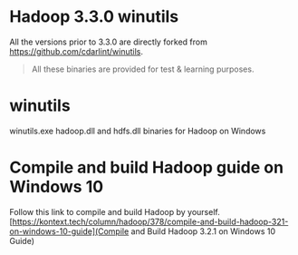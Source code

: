 # Hadoop 3.3.0 winutils
All the versions prior to 3.3.0 are directly forked from https://github.com/cdarlint/winutils.

> All these binaries are provided for test & learning purposes.

# winutils
winutils.exe hadoop.dll and hdfs.dll binaries for Hadoop on Windows

# Compile and build Hadoop guide on Windows 10
Follow this link to compile and build Hadoop by yourself. 
[https://kontext.tech/column/hadoop/378/compile-and-build-hadoop-321-on-windows-10-guide](Compile and Build Hadoop 3.2.1 on Windows 10 Guide)
